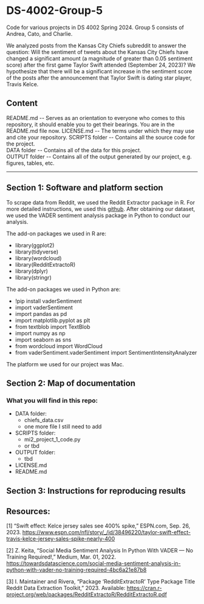 # DS-4002-Group-5

Code for various projects in DS 4002 Spring 2024. Group 5 consists of Andrea, Cato, and Charlie.

We analyzed posts from the Kansas City Chiefs subreddit to answer the question: Will the sentiment of tweets about the Kansas City Chiefs have changed a significant amount (a magnitude of greater than 0.05 sentiment score) after the first game Taylor Swift attended (September 24, 2023)? We hypothesize that there will be a significant increase in the sentiment score of the posts after the announcement that Taylor Swift is dating star player, Travis Kelce.

## Content 
README.md -- Serves as an orientation to everyone who comes to this repository, it should enable you to get their bearings. You are in the README.md file now.
LICENSE.md -- The terms under which they may use and cite your repository.
SCRIPTS folder -- Contains all the source code for the project.   
DATA folder -- Contains all of the data for this project.   
OUTPUT folder -- Contains all of the output generated by our project, e.g. figures, tables, etc.

- - - -

## Section 1: Software and platform section
To scrape data from Reddit, we used the Reddit Extractor package in R. For more detailed instructions, we used this [github](https://github.com/ivan-rivera/RedditExtractor "github"). After obtaining our dataset, we used the VADER sentiment analysis package in Python to conduct our analysis. 

The add-on packages we used in R are:
* library(ggplot2)
* library(tidyverse)
* library(wordcloud)
* library(RedditExtractoR)
* library(dplyr)
* library(stringr)

The add-on packages we used in Python are:
* !pip install vaderSentiment
* import vaderSentiment
* import pandas as pd
* import matplotlib.pyplot as plt
* from textblob import TextBlob
* import numpy as np
* import seaborn as sns
* from wordcloud import WordCloud
* from vaderSentiment.vaderSentiment import SentimentIntensityAnalyzer

The platform we used for our project was Mac.

## Section 2: Map of documentation
### What you will find in this repo:
* DATA folder:
  * chiefs_data.csv
  * one more file I still need to add
* SCRIPTS folder:
  * mi2_project_1_code.py
  * or tbd
* OUTPUT folder:
  * tbd
* LICENSE.md
* README.md

## Section 3: Instructions for reproducing results

## Resources:
[1] “Swift effect: Kelce jersey sales see 400% spike,” ESPN.com, Sep. 26, 2023. https://www.espn.com/nfl/story/_/id/38496220/taylor-swift-effect-travis-kelce-jersey-sales-spike-nearly-400

[2] Z. Keita, “Social Media Sentiment Analysis In Python With VADER — No Training Required!,” Medium, Mar. 01, 2022. https://towardsdatascience.com/social-media-sentiment-analysis-in-python-with-vader-no-training-required-4bc6a21e87b8

[3] I. Maintainer and Rivera, “Package ‘RedditExtractoR’ Type Package Title Reddit Data Extraction Toolkit,” 2023. Available: https://cran.r-project.org/web/packages/RedditExtractoR/RedditExtractoR.pdf
